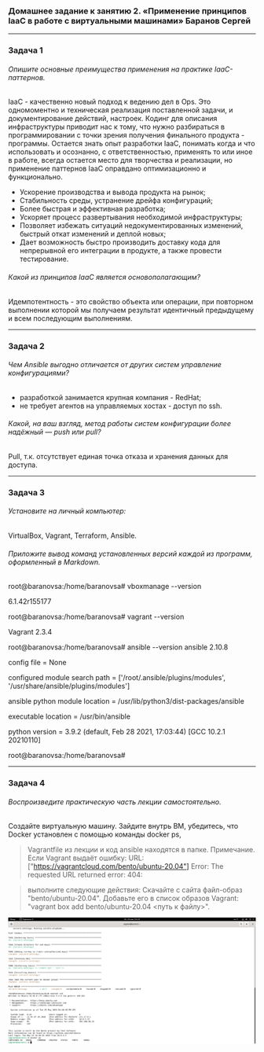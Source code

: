 ### Домашнее задание к занятию 2. «Применение принципов IaaC в работе с виртуальными машинами» Баранов Сергей


---


### Задача 1

###### Опишите основные преимущества применения на практике IaaC-паттернов.

IaaC - качественно новый подход к ведению дел в Ops. Это одномоментно и техническая реализация поставленной задачи, и документирование действий, настроек. Кодинг для описания инфраструктуры приводит нас к тому, что нужно разбираться в программировании с точки зрения получения финального продукта - программы. Остается знать опыт разработки IaaC, понимать когда и что использовать и осознанно, с ответственностью, применять то или иное в работе, всегда остается место для творчества и реализации, но применение паттернов IaaC оправдано оптимизационно и функционально.

- Ускорение производства и вывода продукта на рынок;
- Стабильность среды, устранение дрейфа конфигураций;
- Более быстрая и эффективная разработка;
- Ускоряет процесс развертывания необходимой инфраструктуры;
- Позволяет избежать ситуаций недокументированных изменений, быстрый откат изменений и деплой новых;
- Дает возможность быстро производить доставку кода для непрерывной его интеграции в продукте, а также провести тестирование.


###### Какой из принципов IaaC является основополагающим?

Идемпотентность - это свойство объекта или операции, при повторном выполнении которой мы получаем результат идентичный предыдущему и всем  последующим выполнениям.


---


### Задача 2 

###### Чем Ansible выгодно отличается от других систем управление конфигурациями?

- разработкой занимается крупная компания - RedHat;
- не требует агентов на управляемых хостах - доступ по ssh.


###### Какой, на ваш взгляд, метод работы систем конфигурации более надёжный — push или pull?

Pull, т.к. отсутствует единая точка отказа и хранения данных для доступа.


---


### Задача 3

###### Установите на личный компьютер:

VirtualBox,
Vagrant,
Terraform,
Ansible.

###### Приложите вывод команд установленных версий каждой из программ, оформленный в Markdown.

root@baranovsa:/home/baranovsa# vboxmanage --version

6.1.42r155177

root@baranovsa:/home/baranovsa# vagrant --version

Vagrant 2.3.4

root@baranovsa:/home/baranovsa# ansible --version
ansible 2.10.8

  config file = None
  
  configured module search path = ['/root/.ansible/plugins/modules', '/usr/share/ansible/plugins/modules']
  
  ansible python module location = /usr/lib/python3/dist-packages/ansible
  
  executable location = /usr/bin/ansible
  
  python version = 3.9.2 (default, Feb 28 2021, 17:03:44) [GCC 10.2.1 20210110]
  
root@baranovsa:/home/baranovsa#


---


### Задача 4


###### Воспроизведите практическую часть лекции самостоятельно.

Создайте виртуальную машину. Зайдите внутрь ВМ, убедитесь, что Docker установлен с помощью команды docker ps,

>Vagrantfile из лекции и код ansible находятся в папке.
>Примечание. Если Vagrant выдаёт ошибку:
>URL: ["https://vagrantcloud.com/bento/ubuntu-20.04"] 
>Error: The requested URL returned error: 404:

>выполните следующие действия:
>Скачайте с сайта файл-образ "bento/ubuntu-20.04".
>Добавьте его в список образов Vagrant: "vagrant box add bento/ubuntu-20.04 <путь к файлу>".

![monitoring](https://github.com/12sergey12/IaaC/blob/main/images/%D0%BE%D1%82%D0%B2%D0%B5%D1%824%20%D0%B7%D0%B0%D0%B4%D0%B0%D0%BD%D0%B8%D0%B5.png)
